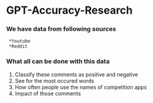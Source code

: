 # GPT-Accuracy-Research

### We have data from following sources
     *Youtube
     *Reddit

### What all can be done with this data
1. Classify these comments as positive and negative
2. See for the most occured words
3. How often people use the names of competition apps
4. Impact of those comments